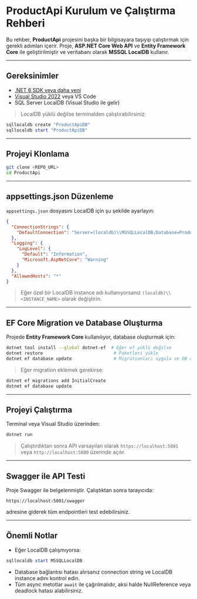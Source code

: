 ﻿# ProductApi Kurulum ve Çalıştırma Rehberi

Bu rehber, **ProductApi** projesini başka bir bilgisayara taşıyıp çalıştırmak için gerekli adımları içerir. Proje, **ASP.NET Core Web API** ve **Entity Framework Core** ile geliştirilmiştir ve veritabanı olarak **MSSQL LocalDB** kullanır.

---

## Gereksinimler

* [.NET 6 SDK veya daha yeni](https://dotnet.microsoft.com/download/dotnet/6.0)
* [Visual Studio 2022](https://visualstudio.microsoft.com/vs/) veya VS Code
* SQL Server LocalDB (Visual Studio ile gelir)

> LocalDB yüklü değilse terminalden çalıştırabilirsiniz:

```powershell
sqllocaldb create "ProductApiDB"
sqllocaldb start "ProductApiDB"
```

---

## Projeyi Klonlama

```bash
git clone <REPO_URL>
cd ProductApi
```

---

## appsettings.json Düzenleme

`appsettings.json` dosyasını LocalDB için şu şekilde ayarlayın:

```json
{
  "ConnectionStrings": {
    "DefaultConnection": "Server=(localdb)\\MSSQLLocalDB;Database=ProductApiDb;Trusted_Connection=True;"
  },
  "Logging": {
    "LogLevel": {
      "Default": "Information",
      "Microsoft.AspNetCore": "Warning"
    }
  },
  "AllowedHosts": "*"
}
```

> Eğer özel bir LocalDB instance adı kullanıyorsanız `(localdb)\\<INSTANCE_NAME>` olarak değiştirin.

---

## EF Core Migration ve Database Oluşturma

Projede **Entity Framework Core** kullanılıyor, database oluşturmak için:

```bash
dotnet tool install --global dotnet-ef  # Eğer ef yüklü değilse
dotnet restore                           # Paketleri yükle
dotnet ef database update                # Migrationları uygula ve DB oluştur
```

> Eğer migration eklemek gerekirse:

```bash
dotnet ef migrations add InitialCreate
dotnet ef database update
```

---

## Projeyi Çalıştırma

Terminal veya Visual Studio üzerinden:

```bash
dotnet run
```

> Çalıştırdıktan sonra API varsayılan olarak `https://localhost:5001` veya `http://localhost:5000` üzerinde açılır.

---

## Swagger ile API Testi

Proje Swagger ile belgelenmiştir. Çalıştıktan sonra tarayıcıda:

```
https://localhost:5001/swagger
```

adresine giderek tüm endpointleri test edebilirsiniz.

---

## Önemli Notlar

* Eğer LocalDB çalışmıyorsa:

```powershell
sqllocaldb start MSSQLLocalDB
```

* Database bağlantısı hatası alırsanız connection string ve LocalDB instance adını kontrol edin.
* Tüm async metotlar `await` ile çağrılmalıdır, aksi halde NullReference veya deadlock hatası alabilirsiniz.